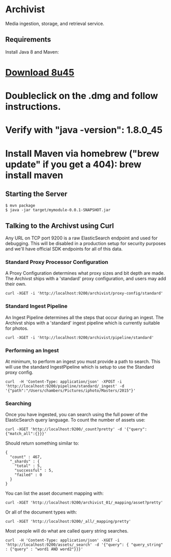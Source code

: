 # Archivist
Media ingestion, storage, and retrieval service.

## Requirements

Install Java 8 and Maven:
# [Download 8u45](http://www.oracle.com/technetwork/java/javase/downloads/jdk8-downloads-2133151.html)
# Doubleclick on the .dmg and follow instructions.
# Verify with "java -version": 1.8.0_45
# Install Maven via homebrew ("brew update" if you get a 404): brew install maven

## Starting the Server

```
$ mvn package
$ java -jar target/mymodule-0.0.1-SNAPSHOT.jar
```

## Talking to the Archivst using Curl

Any URL on TCP port 9200 is a raw ElasticSearch endpoint and used for debugging.  This will be disabled
in a production setup for security purposes and we'll have official SDK endpoints for all of this data.

### Standard Proxy Processor Configuration

A Proxy Configuration determines what proxy sizes and bit depth are made.  The Archivst ships with
a 'standard' proxy configuration, and users may add their own.

```
curl -XGET -i 'http://localhost:9200/archivist/proxy-config/standard'
```

### Standard Ingest Pipeline

An Ingest Pipeline determines all the steps that occur during an ingest.  The Archivst ships with
a 'standard' ingest pipeline which is currently suitable for photos.

```
curl -XGET -i 'http://localhost:9200/archivist/pipeline/standard'
```

### Performing an Ingest

At minimum, to perform an ingest you must provide a path to search.  This will use the standard IngestPipeline which
is setup to use the Standard proxy config.

```
curl  -H 'Content-Type: application/json' -XPOST -i 'http://localhost:9200/pipeline/standard/_ingest' -d '{"path":"/Users/chambers/Pictures/iphoto/Masters/2015"}'
```

### Searching

Once you have ingested, you can search using the full power of the ElasticSearch query language. To count the number of assets use:

```
curl -XGET 'http://localhost:9200/_count?pretty' -d '{"query":{"match_all":{}}}'
```

Should return something similar to:

```
{
  "count" : 467,
  "_shards" : {
    "total" : 5,
    "successful" : 5,
    "failed" : 0
  }
}
```

You can list the asset document mapping with:

```
curl -XGET 'http://localhost:9200/archivist_01/_mapping/asset?pretty'
```

Or all of the document types with:

```
curl -XGET 'http://localhost:9200/_all/_mapping/pretty'
```


Most people will do what are called query string searches.

```
curl  -H 'Content-Type: application/json' -XGET -i 'http://localhost:9200/assets/_search' -d '{"query": { "query_string" : {"query" : "word1 AND word2"}}}'
```

